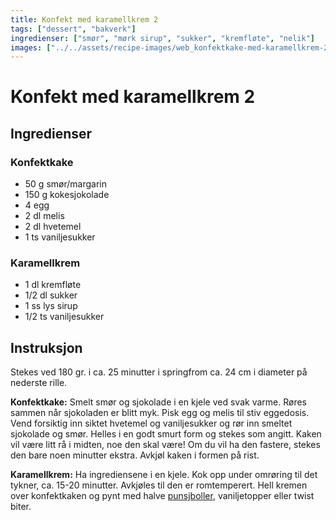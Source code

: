 ```yaml
---
title: Konfekt med karamellkrem 2
tags: ["dessert", "bakverk"]
ingredienser: ["smør", "mørk sirup", "sukker", "kremfløte", "nelik"]
images: ["../../assets/recipe-images/web_konfektkake-med-karamellkrem-2.jpg"]
---
```


# Konfekt med karamellkrem 2

## Ingredienser

### Konfektkake

- 50 g smør/margarin
- 150 g kokesjokolade
- 4 egg
- 2 dl melis
- 2 dl hvetemel
- 1 ts vaniljesukker

### Karamellkrem

- 1 dl kremfløte
- 1/2 dl sukker
- 1 ss lys sirup
- 1/2 ts vaniljesukker

## Instruksjon

Stekes ved 180 gr. i ca. 25 minutter i springfrom ca. 24 cm i diameter på nederste rille.

**Konfektkake:** Smelt smør og sjokolade i en kjele ved svak varme. Røres sammen når sjokoladen er blitt myk. Pisk egg og melis til stiv eggedosis. Vend forsiktig inn siktet hvetemel og vaniljesukker og rør inn smeltet sjokolade og smør. Helles i en godt smurt form og stekes som angitt. Kaken vil være litt rå i midten, noe den skal være! Om du vil ha den fastere, stekes den bare noen minutter ekstra. Avkjøl kaken i formen på rist.

**Karamellkrem:** Ha ingrediensene i en kjele. Kok opp under omrøring til det tykner, ca. 15-20 minutter. Avkjøles til den er romtemperert. Hell kremen over konfektkaken og pynt med halve [punsjboller](./elins-punsjboller), vaniljetopper eller twist biter.
